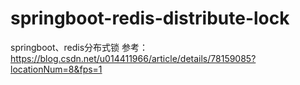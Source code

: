 # springboot-redis-distribute-lock
springboot、redis分布式锁
参考：https://blog.csdn.net/u014411966/article/details/78159085?locationNum=8&fps=1
